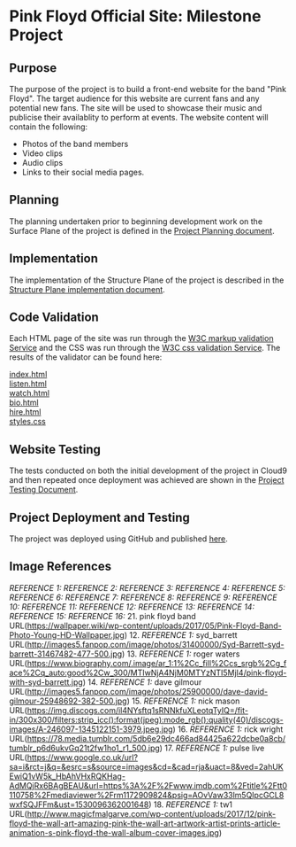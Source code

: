 # Pink Floyd Official Site: Milestone Project 

## Purpose

The purpose of the project is to build a front-end website for the band "Pink Floyd". The target audience for this website are current fans and any potential new fans. The site will be used to showcase their music and publicise their availablity to perform at events. The website content will contain the following:

* Photos of the band members
* Video clips
* Audio clips
* Links to their social media pages.


## Planning

The planning undertaken prior to beginning development work on the Surface Plane of the project is defined in the [Project Planning document](supporting_documents/pf_project_planning.pdf).


## Implementation

The implementation of the Structure Plane of the project is described in the [Structure Plane implementation document](supporting_documents/project_implementation.pdf).

## Code Validation 
Each HTML page of the site was run through the [W3C markup validation Service](https://validator.w3.org/) and the CSS was run through the [W3C css validation Service](https://jigsaw.w3.org/css-validator/). The results of the validator can be found here:

[index.html](supporting_documents/index_page_w3c_check.pdf)  
[listen.html](supporting_documents/listen_page_w3c_check.pdf)  
[watch.html](supporting_documents/watch_page_w3c_check.pdf)  
[bio.html](supporting_documents/bio_page_w3c_check.pdf)  
[hire.html](supporting_documents/hire_page_w3c_check.pdf)  
[styles.css](supporting_documents/w3c_css_validator_results.pdf)

## Website Testing
The tests conducted on both the initial development of the project in Cloud9 and then repeated once deployment was achieved are shown in the [Project Testing Document](supporting_documents/project_testing.pdf).

## Project Deployment and Testing
The project was deployed using GitHub and published [here](https://chrismurray1980.github.io/Pink-Floyd-Official-Milestone-Project/). 

## Image References

*REFERENCE 1:* 
*REFERENCE 2:*
*REFERENCE 3:*
*REFERENCE 4:*
*REFERENCE 5:*
*REFERENCE 6:*
*REFERENCE 7:*
*REFERENCE 8:*
*REFERENCE 9:*
*REFERENCE 10:*
*REFERENCE 11:*
*REFERENCE 12:*
*REFERENCE 13:*
*REFERENCE 14:*
*REFERENCE 15:*
*REFERENCE 16:*
21. pink floyd band URL(https://wallpaper.wiki/wp-content/uploads/2017/05/Pink-Floyd-Band-Photo-Young-HD-Wallpaper.jpg)
12. *REFERENCE 1:* syd_barrett  URL(http://images5.fanpop.com/image/photos/31400000/Syd-Barrett-syd-barrett-31467482-477-500.jpg)
13. *REFERENCE 1:* roger waters URL(https://www.biography.com/.image/ar_1:1%2Cc_fill%2Ccs_srgb%2Cg_face%2Cq_auto:good%2Cw_300/MTIwNjA4NjM0MTYzNTI5MjI4/pink-floyd-with-syd-barrett.jpg)
14. *REFERENCE 1:* dave gilmour URL(http://images5.fanpop.com/image/photos/25900000/dave-david-gilmour-25948692-382-500.jpg)
15. *REFERENCE 1:* nick mason URL(https://img.discogs.com/il4NYsftq1sRNNkfuXLeotqTyIQ=/fit-in/300x300/filters:strip_icc():format(jpeg):mode_rgb():quality(40)/discogs-images/A-246097-1345122151-3979.jpeg.jpg)
16. *REFERENCE 1:* rick wright URL(https://78.media.tumblr.com/5db6e29dc466ad84425a622dcbe0a8cb/tumblr_p6d6ukvGq21t2fw1ho1_r1_500.jpg)
17. *REFERENCE 1:* pulse live URL(https://www.google.co.uk/url?sa=i&rct=j&q=&esrc=s&source=images&cd=&cad=rja&uact=8&ved=2ahUKEwiQ1vW5k_HbAhVHxRQKHag-AdMQjRx6BAgBEAU&url=https%3A%2F%2Fwww.imdb.com%2Ftitle%2Ftt0110758%2Fmediaviewer%2Frm1172909824&psig=AOvVaw33lm5QIpcGCL8wxfSQJFFm&ust=1530096362001648)
18. *REFERENCE 1:* tw1 URL(http://www.magicfmalgarve.com/wp-content/uploads/2017/12/pink-floyd-the-wall-art-amazing-pink-the-wall-art-artwork-artist-prints-article-animation-s-pink-floyd-the-wall-album-cover-images.jpg)

